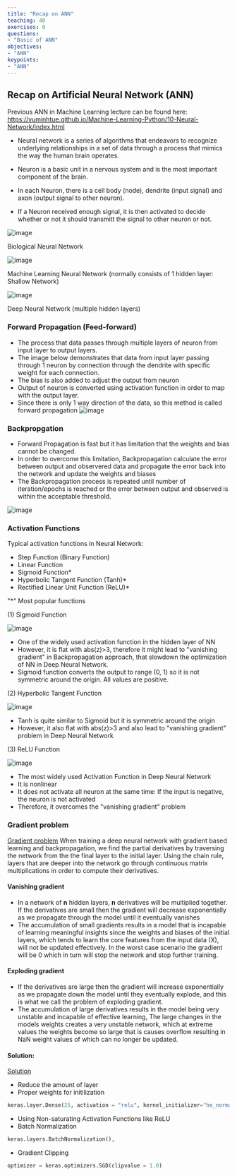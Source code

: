 ```yaml
---
title: "Recap on ANN"
teaching: 40
exercises: 0
questions:
- "Basic of ANN"
objectives:
- "ANN"
keypoints:
- "ANN"
---
```


## Recap on Artificial Neural Network (ANN)
Previous ANN in Machine Learning lecture can be found here: https://vuminhtue.github.io/Machine-Learning-Python/10-Neural-Network/index.html

- Neural network is a series of algorithms that endeavors to recognize underlying relationships in a set of data through a process that mimics the way the human brain operates.

- Neuron is a basic unit in a nervous system and is the most important component of the brain.

- In each Neuron, there is a cell body (node), dendrite (input signal) and axon (output signal to other neuron).

- If a Neuron received enough signal, it is then activated to decide whether or not it should transmitt the signal to other neuron or not.

![image](https://user-images.githubusercontent.com/43855029/114472746-da188c00-9bc0-11eb-913c-9dcd14f872ac.png)

Biological Neural Network

![image](https://user-images.githubusercontent.com/43855029/114472756-dd137c80-9bc0-11eb-863d-7c4d054efa89.png)

Machine Learning Neural Network (normally consists of 1 hidden layer: Shallow Network)

![image](https://user-images.githubusercontent.com/43855029/119180080-cf61da00-ba3d-11eb-9ad4-26c159a470be.png)

Deep Neural Network (multiple hidden layers)

### Forward Propagation (Feed-forward)
- The process that data passes through multiple layers of neuron from input layer to output layers.
- The image below demonstrates that data from input layer passing through 1 neuron by connection through the dendrite with specific weight for each connection. 
- The bias is also added to adjust the output from neuron
- Output of neuron is converted using activation function in order to map with the output layer.
- Since there is only 1 way direction of the data, so this method is called forward propagation
![image](https://user-images.githubusercontent.com/43855029/114472776-e997d500-9bc0-11eb-9f70-450389c912df.png)

### Backpropgation
- Forward Propagation is fast but it has limitation that the weights and bias cannot be changed.
- In order to overcome this limitation, Backpropagation calculate the error between output and observered data and propagate the error back into the network and update the weights and biases
- The Backpropagation process is repeated until number of iteration/epochs is reached or the error between output and observed is within the acceptable threshold.

![image](https://user-images.githubusercontent.com/43855029/119187908-f1605a00-ba47-11eb-8c78-9e459eaadea1.png)


### Activation Functions
Typical activation functions in Neural Network:
- Step Function (Binary Function)
- Linear Function
- Sigmoid Function*
- Hyperbolic Tangent Function (Tanh)*
- Rectified Linear Unit Function (ReLU)*

"*" Most popular functions

(1) Sigmoid Function

![image](https://user-images.githubusercontent.com/43855029/119183889-af80e500-ba42-11eb-923f-8314b3f88734.png)

- One of the widely used activation function in the hidden layer of NN
- However, it is flat with abs(z)>3, therefore it might lead to "vanishing gradient" in Backpropagation approach, that slowdown the optimization of NN in Deep Neural Network.
- Sigmoid function converts the output to range (0, 1) so it is not symmetric around the origin. All values are positive.

(2) Hyperbolic Tangent Function 

![image](https://user-images.githubusercontent.com/43855029/119186714-777ba100-ba46-11eb-8e8f-f82ce0954a91.png)

- Tanh is quite similar to Sigmoid but it is symmetric around the origin
- However, it also flat with abs(z)>3 and also lead to "vanishing gradient" problem in Deep Neural Network

(3) ReLU Function

![image](https://user-images.githubusercontent.com/43855029/119186990-b1e53e00-ba46-11eb-8f1c-637b546e62e8.png)

- The most widely used Activation Function in Deep Neural Network
- It is nonlinear
- It does not activate all neuron at the same time: If the input is negative, the neuron is not activated
- Therefore, it overcomes the "vanishing gradient" problem

### Gradient problem
[Gradient problem](https://towardsdatascience.com/the-vanishing-exploding-gradient-problem-in-deep-neural-networks-191358470c11)
When training a deep neural network with gradient based learning and backpropagation, we find the partial derivatives by traversing the network from the the final layer to the initial layer. Using the chain rule, layers that are deeper into the network go through continuous matrix multiplications in order to compute their derivatives.

#### Vanishing gradient
- In a network of **n** hidden layers, **n** derivatives will be multiplied together. If the derivatives are small then the gradient will decrease exponentially as we propagate through the model until it eventually vanishes
- The accumulation of small gradients results in a model that is incapable of learning meaningful insights since the weights and biases of the initial layers, which tends to learn the core features from the input data (X), will not be updated effectively. In the worst case scenario the gradient will be 0 which in turn will stop the network and stop further training.

#### Exploding gradient
- If the derivatives are large then the gradient will increase exponentially as we propagate down the model until they eventually explode, and this is what we call the problem of exploding gradient.
- The accumulation of large derivatives results in the model being very unstable and incapable of effective learning, The large changes in the models weights creates a very unstable network, which at extreme values the weights become so large that is causes overflow resulting in NaN weight values of which can no longer be updated.

#### Solution:
[Solution](https://www.analyticsvidhya.com/blog/2021/06/the-challenge-of-vanishing-exploding-gradients-in-deep-neural-networks/)

- Reduce the amount of layer
- Proper weights for initilization

```python
keras.layer.Dense(25, activation = "relu", kernel_initializer="he_normal")
```

- Using Non-saturating Activation Functions like ReLU
- Batch Normalization

```python
keras.layers.BatchNormalization(),
```
- Gradient Clipping

```python
optimizer = keras.optimizers.SGD(clipvalue = 1.0)
```

